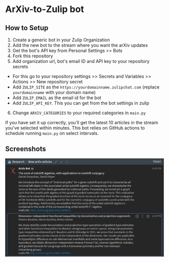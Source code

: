 # ArXiv-to-Zulip bot

## How to Setup

1. Create a generic bot in your Zulip Organization
2. Add the new bot to the stream where you want the arXiv updates
3. Get the bot's API key from Personal Settings >> Bots
4. Fork this repository
5. Add organization url, bot's email ID and API key to your repository secrets

- For this go to your repository settings >> Secrets and Variables >> Actions >> New repository secret
- Add `ZULIP_SITE` as the `https://yourdomainname.zulipchat.com` (replace `yourdomainname` with your domain name)
- Add `ZULIP_EMAIL` as the email id for the bot
- Add `ZULIP_API_KEY`. This you can get from the bot settings in zulip

6. Change `ARXIV_CATEGORIES` to your required categories in `main.py`

If you have set it up correctly, you'll get the latest 10 articles in the stream you've selected within minutes.
This bot relies on GitHub actions to schedule running `main.py` on select intervals.

## Screenshots

![Screenshot](./screenshot.jpg)
